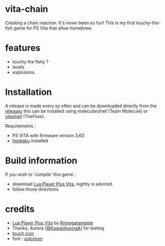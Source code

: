 # vita-chain
Creating a chain reaction. It's never been so fun! This is my first touchy-the-fish game for PS Vita that allow homebrew.

# features
* touchy the fishy ?
* levels
* explosions.

# Installation
A release is made every so often and can be downloaded directly from the [releases](https://github.com/svennd/vita-tetromino/releases) this can be installed using molecularshell (Team Molecule) or [vitashell](https://github.com/TheOfficialFloW/VitaShell) (TheFlow).

Requirements :
* PS VITA with firmware version 3.60
* [henkaku](https://henkaku.xyz) installed

# Build information 
If you wish to 'compile' this game :
* download [Lua Player Plus Vita](https://github.com/Rinnegatamante/lpp-vita), nightly is adviced.
* follow those directions

# credits
* [Lua Player Plus Vita](https://github.com/Rinnegatamante/lpp-vita) by [Rinnegatamante](http://rinnegatamante.it)
* Thanks, Aurora ([@KawaiiAuroraA](https://twitter.com/KawaiiAuroraA)) for testing 
* [touch icon](https://iconsmind.com)
* font : [xolonium](https://fontlibrary.org/en/font/xolonium)